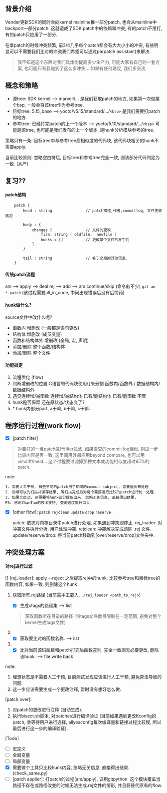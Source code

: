 ## 背景介绍

Vender更新SDK的同时会向kernel mainline推一部分patch, 也会从mainline中backport一部分patch.
这就造成了SDK patch中的依赖和冲突, 有的patch不用打, 有的patch只应用了一部分.

在拿patch的时候冲突频繁, 前3/4几乎每个patch都会有大大小小的冲突, 有些明显可以不需要我们比对的冲突我们希望可以通过pa(patch assistant)来解决. 

>  我不知道这个东西对我们具体能提高多少生产力, 可能大家有自己的一套方案, 也可能只有我碰到了这么多冲突...
>  如果有任何建议, 我们多交流.

## 概念和策略

* 源tree: SDK kernel --> marvell/...
		是我们获取patch的地方, 如果第一次做某个bsp, 一般会将该tree作为参考tree.
* 目标tree: 5.15_base --> yocto/v5.15/standard/.../`<bsp>`
		是我们需要打patch的地方.
* 参考tree: 已经打完patch的上一个版本 --> yocto/5.10/standard/.../`<bsp>`
		可能是源tree, 也可能是我们发布的上一个版本, 是hunk分析模块参考的tree.

策略只有一条:
		目标tree中与参考tree高相似度的代码块, 该代码块相关的hunk不需要apply.

当前比较原则: 
		忽略空白符后, 目标tree和参考tree完全一致, 则该部分代码判定为一致. (从严)


## 复习??

#### patch结构

```
    patch {
        head : string		        // patch描述,作者,commitlog, 文件更改情况
        
        body : {
    	    changes {		        // 文件的更改
		        file: string ( oldfile,  newfile )
		        hunks = []	        // 更改某个文件的补丁们
    	    }
        }
        
        tail : string		        // 补丁之后的其他信息.
    }
```

#### 传统patch流程

am --> apply --> deal rej --> add --> am continue/skip (命令敲不少)
`git am *.patch`  (该过程需要all_in_once, 中间出现错误后没有后悔药)

#### hunk做什么?

source文件中改什么呢?
* 函数内  增删改 (一般都是语句更改)
* 结构体  增删改 (成员变量)
* 函数和结构体外  增删改 (全局, 宏, 声明)
* 添加/删除  整个函数/结构体
* 添加/删除  整个文件

#### 功能拟定

1. 流程优化 (flow)
2. 判断增删改的位置
    C语言的代码块使用{}来分割
    函数内/函数外 / 数据结构内/数据结构外
3. 遇见连续增/减函数 连续增/减结构体
    已有/删结构体 已有/删函数 不管
4. hunk是否保留
    还在原状态/状态变了?
5. \* hunk内部分part, a干嘛, b干嘛, c干嘛...

## 程序运行过程(work flow)

* [x] [patch filter]
> 对要打的一堆patch进行filter过滤, 如果提交的commit log相似, 则进一步比较内容是否一致, 这里调用外部应用beyond compare, 也可以用vimdiff/meld... 
> 这个过程要过滤掉那种文本或功能相似度超过95%的patch.

note: 
```
1. 需要人工干预, 有些不同的patch用了相同的commit subject, 需要遍历来处理
2. 后续可以先扫描并保存结果, 等扫描完成后对每个需要进行比较的patch进行统一处理.
3. 如果全自动, 则需要将hunk部分提取出来, 忽略无关信息, 直接得出结果.
PS: 感谢ZhanTao的技术支持, 查询速度提升巨大.
```

* [x] [other flow]: `patch` `rejclean` `update` `drop` `reserve`

	patch: 依次对内核目录中patch进行处理, 如果遇到冲突则停止.
	rej_loader: 对冲突文件执行分析, 用户处理冲突.
	rejclean: 冲突解决完成清除 .rej 文件.
	update/reserve/drop: 将当前patch移动到[over/reserve/drop]文件夹中.

## 冲突处理方案

#### 对rej进行过滤

[] [rej_loader]: apply --reject 之后提取rej中的hunk, 比较参考tree和目标tree的函数内容, 如果一致, 则删除这个hunk

1. 获取所有.rej路径 (当前需手工载入, `./rej_loader <path_to_rej>`)

	* [x] 生成ctags的路径集 --> list
	
	> 获取函数所在目录的路径 (将tags文件数目限制在一定范围, 避免对整个kernel生成tags文件) 
	
2. * [x] 获取要比对的函数名称. --> list

3. * [x] 比对当前源码函数和patch打完后函数差别, 完全一致则无必要更改, 删除该hunk. --> file write back

note: 
1. 理想状态是不需要人工干预, 目前测试发现应该进行人工干预, 避免算法导致的问题.
2. 这一步应该需要生成一个更改注释, 暂时没有想好怎么做.

[patch over]:
1. 对patch的更改进行注释 (自动生成).
2. 执行bisect.sh脚本, 对patches进行编译验证 (目前如果遇到更改Kconfig的patch, 会等待用户进行选择, allyesconfig每次编译量和链接过程比较慢, 所以最后进行这一步的编译验证).

[Todo]

* [ ] 宏定义
* [ ] 全局变量
* [ ] 局部变量
* [x] 需要做个工具只比较hunk内容, 忽略无关信息, 直接得出结果. (check_same.py)
* [ ] [patch applier]: 打patch的过程(am/apply), 调用gitpython.
    		这个模块覆盖当路径不存在或路径改变的时候无法生成.rej文件的情形, 并且将替代原有的flow.
